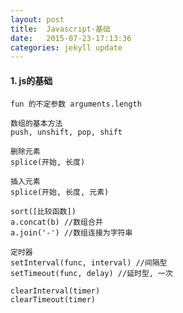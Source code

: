 ```yaml
---
layout: post
title:  Javascript-基础
date:   2015-07-23-17:13:36
categories: jekyll update
---
```


#### 1. js的基础
	
	fun 的不定参数 arguments.length

	数组的基本方法
	push, unshift, pop, shift

	删除元素
	splice(开始, 长度)

	插入元素
	splice(开始, 长度, 元素)

	sort([比较函数])
	a.concat(b) //数组合并
	a.join('-') //数组连接为字符串

	定时器
	setInterval(func, interval) //间隔型
	setTimeout(func, delay) //延时型, 一次

	clearInterval(timer)
	clearTimeout(timer) 


[jekyll]:      http://jekyllrb.com
[jekyll-gh]:   https://github.com/jekyll/jekyll
[jekyll-help]: https://github.com/jekyll/jekyll-help
